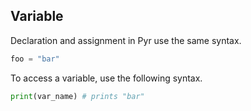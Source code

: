 ## Variable

Declaration and assignment in Pyr use the same syntax.

```python
foo = "bar"
```

To access a variable, use the following syntax.

```python
print(var_name) # prints "bar"
```
